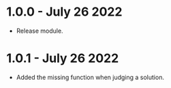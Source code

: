 # 1.0.0 - July 26 2022
- Release module.

# 1.0.1 - July 26 2022
- Added the missing function when judging a solution.